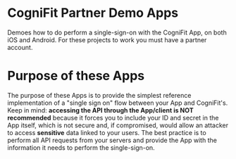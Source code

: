 # CogniFit Partner Demo Apps
Demoes how to do perform a single-sign-on with the CogniFit App, on both iOS and Android.
For these projects to work you must have a partner account.

# Purpose of these Apps
The purpose of these Apps is to provide the simplest reference implementation of a "single sign on" flow between your App and CogniFit's.
Keep in mind: **accessing the API through the App/client is NOT recommended** because it forces you to include your ID and secret in the App itself, which is not secure and, if compromised, would allow an attacker to access **sensitive** data linked to your users. The best practice is to perform all API requests from your servers and provide the App with the information it needs to perform the single-sign-on.
